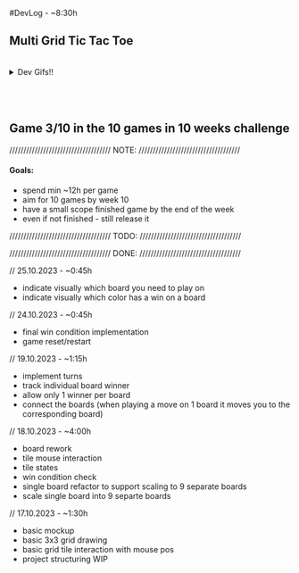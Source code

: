 #DevLog - ~8:30h
## Multi Grid Tic Tac Toe

<br>

<details>
  <summary>Dev Gifs!!</summary>
  
  [![Image from Gyazo](https://i.gyazo.com/fcca514fe7576515948bbb6fd34b9b71.gif)](https://gyazo.com/fcca514fe7576515948bbb6fd34b9b71)
  
</details>
<br>
<br>
<br>

## Game 3/10 in the 10 games in 10 weeks challenge
////////////////////////////////////
              NOTE:
////////////////////////////////////
#### Goals:
- spend min ~12h per game
- aim for 10 games by week 10 
- have a small scope finished game by the end of the week
- even if not finished - still release it

////////////////////////////////////
              TODO:
////////////////////////////////////

////////////////////////////////////
              DONE:
////////////////////////////////////

// 25.10.2023 - ~0:45h
- indicate visually which board you need to play on
- indicate visually which color has a win on a board

// 24.10.2023 - ~0:45h
- final win condition implementation
- game reset/restart

// 19.10.2023 - ~1:15h
- implement turns
- track individual board winner
- allow only 1 winner per board
- connect the boards (when playing a move on 1 board it moves you to the corresponding board)

// 18.10.2023 - ~4:00h
- board rework
- tile mouse interaction 
- tile states
- win condition check
- single board refactor to support scaling to 9 separate boards
- scale single board into 9 separte boards

// 17.10.2023 - ~1:30h
- basic mockup
- basic 3x3 grid drawing
- basic grid tile interaction with mouse pos
- project structuring WIP

